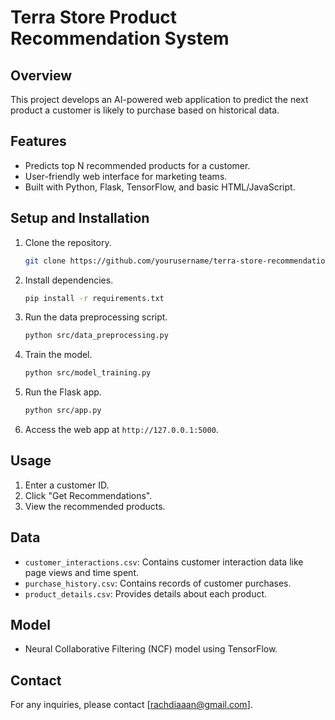 # Terra Store Product Recommendation System

## Overview
This project develops an AI-powered web application to predict the next product a customer is likely to purchase based on historical data.

## Features
- Predicts top N recommended products for a customer.
- User-friendly web interface for marketing teams.
- Built with Python, Flask, TensorFlow, and basic HTML/JavaScript.

## Setup and Installation
1. Clone the repository.
    ```bash
    git clone https://github.com/yourusername/terra-store-recommendation.git
    ```
2. Install dependencies.
    ```bash
    pip install -r requirements.txt
    ```
3. Run the data preprocessing script.
    ```bash
    python src/data_preprocessing.py
    ```
4. Train the model.
    ```bash
    python src/model_training.py
    ```
5. Run the Flask app.
    ```bash
    python src/app.py
    ```
6. Access the web app at `http://127.0.0.1:5000`.

## Usage
1. Enter a customer ID.
2. Click "Get Recommendations".
3. View the recommended products.

## Data
- `customer_interactions.csv`: Contains customer interaction data like page views and time spent.
- `purchase_history.csv`: Contains records of customer purchases.
- `product_details.csv`: Provides details about each product.

## Model
- Neural Collaborative Filtering (NCF) model using TensorFlow.

## Contact
For any inquiries, please contact [rachdiaaan@gmail.com].
